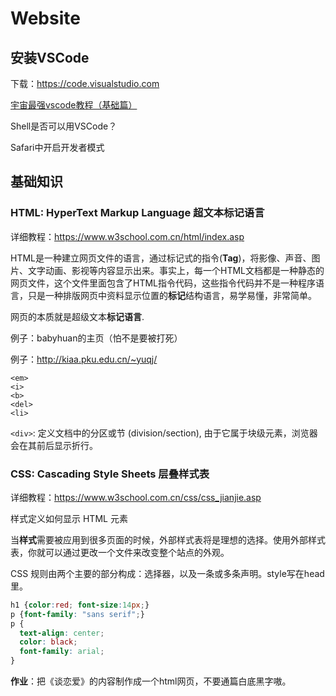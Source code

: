 # Website

## 安装VSCode

下载：https://code.visualstudio.com

[宇宙最强vscode教程（基础篇）](https://segmentfault.com/a/1190000017949680)

Shell是否可以用VSCode？

Safari中开启开发者模式

## 基础知识

### HTML: HyperText Markup Language 超文本标记语言

详细教程：https://www.w3school.com.cn/html/index.asp

HTML是一种建立网页文件的语言，通过标记式的指令(**Tag**)，将影像、声音、图片、文字动画、影视等内容显示出来。事实上，每一个HTML文档都是一种静态的网页文件，这个文件里面包含了HTML指令代码，这些指令代码并不是一种程序语言，只是一种排版网页中资料显示位置的**标记**结构语言，易学易懂，非常简单。

网页的本质就是超级文本**标记语言**.

例子：babyhuan的主页（怕不是要被打死）

例子：http://kiaa.pku.edu.cn/~yuqj/

```
<em>
<i>
<b>
<del>
<li>
```

`<div>`: 定义文档中的分区或节 (division/section), 由于它属于块级元素，浏览器会在其前后显示折行。



### CSS: Cascading Style Sheets 层叠样式表

详细教程：https://www.w3school.com.cn/css/css_jianjie.asp

样式定义如何显示 HTML 元素

当**样式**需要被应用到很多页面的时候，外部样式表将是理想的选择。使用外部样式表，你就可以通过更改一个文件来改变整个站点的外观。

CSS 规则由两个主要的部分构成：选择器，以及一条或多条声明。style写在head里。

```css
h1 {color:red; font-size:14px;}
p {font-family: "sans serif";}
p {
  text-align: center;
  color: black;
  font-family: arial;
}
```



**作业**：把《谈恋爱》的内容制作成一个html网页，不要通篇白底黑字嗷。

